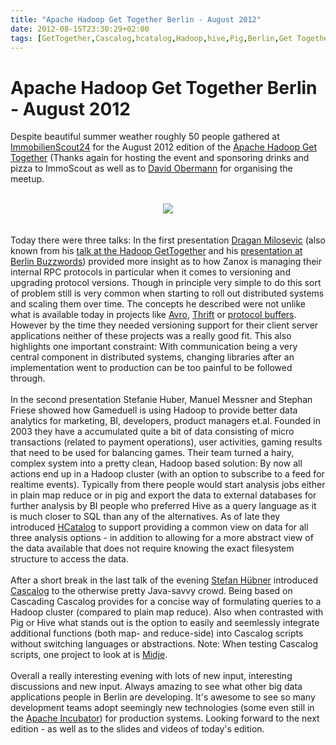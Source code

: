 ```yaml
---
title: "Apache Hadoop Get Together Berlin - August 2012"
date: 2012-08-15T23:30:29+02:00
tags: [GetTogether,Cascalog,hcatalog,Hadoop,hive,Pig,Berlin,Get Together,]
---
```


# Apache Hadoop Get Together Berlin - August 2012


Despite beautiful summer weather roughly 50 people gathered at <a 
href="http://www.immobilienscout24.de">ImmobilienScout24</a> for the August 2012 edition of the <a 
href="http://www.xing.com/net/informationretrieval">Apache Hadoop Get Together</a> (Thanks again for hosting the event 
and sponsoring drinks and pizza to ImmoScout as well as to <a 
href="http://www.linkedin.com/profile/view?id=9861942">David Obermann</a> for organising the 
meetup.<br><br><center><img src="http://isabel-drost.de/Bilder/wordpress/hgt_2012.jpg"/></center><br><br>Today there 
were three talks: In the first presentation <a href="http://www.linkedin.com/in/draganmilosevic">Dragan Milosevic</a> 
(also known from his <a href="http://vimeo.com/10201534">talk at the Hadoop GetTogether</a> and his <a 
href="http://vimeo.com/43808511">presentation at Berlin Buzzwords</a>) provided more insight as to how Zanox is 
managing their internal RPC protocols in particular when it comes to versioning and upgrading protocol versions. Though 
in principle very simple to do this sort of problem still is very common when starting to roll out distributed systems 
and scaling them over time. The concepts he described were not unlike what is available today in projects like <a 
href="http://avro.apache.org">Avro</a>, <a href="http://thrift.apache.org/">Thrift</a> or <a 
href="http://code.google.com/p/protobuf/">protocol buffers</a>. However by the time they needed versioning support for 
their client server applications neither of these projects was a really good fit. This also highlights one important 
constraint: With communication being a very central component in distributed systems, changing libraries after an 
implementation went to production can be too painful to be followed through.<br><br>In the second presentation Stefanie 
Huber, Manuel Messner and Stephan Friese showed how Gameduell is using Hadoop to provide better data analytics for 
marketing, BI, developers, product managers et.al. Founded in 2003 they have a accumulated quite a bit of data 
consisting of micro transactions (related to payment operations), user activities, gaming results that need to be used 
for balancing games. Their team turned a hairy, complex system into a pretty clean, Hadoop based solution: By now all 
actions end up in a Hadoop cluster (with an option to subscribe to a feed for realtime events). Typically from there 
people would start analysis jobs either in plain map reduce or in pig and export the data to external databases for 
further analysis by BI people who preferred Hive as a query language as it is much closer to SQL than any of the 
alternatives. As of late they introduced <a href="http://incubator.apache.org/hcatalog">HCatalog</a> to support 
providing a common view on data for all three analysis options - in addition to allowing for a more abstract view of 
the data available that does not require knowing the exact filesystem structure to access the data.<br><br>After a 
short break in the last talk of the evening <a href="https://github.com/sthuebner">Stefan Hübner</a> introduced <a 
href="https://github.com/nathanmarz/cascalog/">Cascalog</a> to the otherwise pretty Java-savvy crowd. Being based on 
Cascading Cascalog provides for a concise way of formulating queries to a Hadoop cluster (compared to plain map 
reduce). Also when contrasted with Pig or Hive what stands out is the option to easily and seemlessly integrate 
additional functions (both map- and reduce-side) into Cascalog scripts without switching languages or abstractions. 
Note: When testing Cascalog scripts, one project to look at is <a 
href="https://github.com/sritchie/midje-cascalog">Midje</a>. <br><br>Overall a really interesting evening with lots of 
new input, interesting discussions and new input. Always amazing to see what other big data applications people in 
Berlin are developing. It's awesome to see so many development teams adopt seemingly new technologies (some even still 
in the <a href="http://incubator.apache.org">Apache Incubator</a>) for production systems. Looking forward to the next 
edition - as well as to the slides and videos of today's edition.
